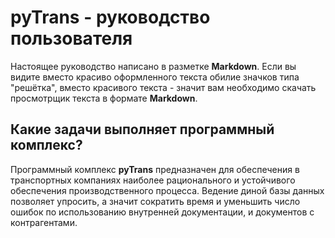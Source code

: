 # pyTrans - руководство пользователя

Настоящее руководство написано в разметке **Markdown**. Если вы видите вместо красиво оформленного текста обилие значков типа "решётка", вместо красивого текста - значит вам необходимо скачать просмотрщик текста в формате **Markdown**.

## Какие задачи выполняет программный комплекс? ##

Программный комплекс **pyTrans** предназначен для обеспечения в транспортных компаниях наиболее рационального и устойчивого обеспечения производственного процесса.
Ведение диной базы данных позволяет упросить, а значит сократить время и уменьшить число ошибок по использованию внутренней документации, и документов с контрагентами.
